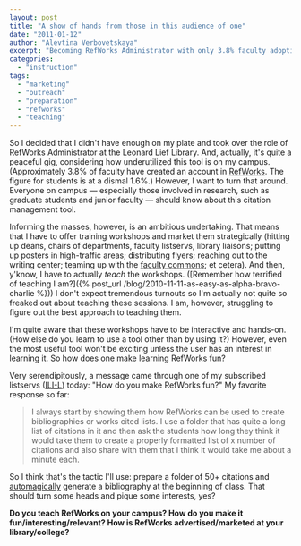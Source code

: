 ```yaml
---
layout: post
title: "A show of hands from those in this audience of one"
date: "2011-01-12"
author: "Alevtina Verbovetskaya"
excerpt: "Becoming RefWorks Administrator with only 3.8% faculty adoption, I'm planning workshops that start by auto-generating bibliographies from 50+ citations to show the tool's magic immediately."
categories: 
  - "instruction"
tags: 
  - "marketing"
  - "outreach"
  - "preparation"
  - "refworks"
  - "teaching"
---
```


So I decided that I didn't have enough on my plate and took over the role of RefWorks Administrator at the Leonard Lief Library. And, actually, it's quite a peaceful gig, considering how underutilized this tool is on my campus. (Approximately 3.8% of faculty have created an account in [RefWorks](https://www.refworks.com/). The figure for students is at a dismal 1.6%.) However, I want to turn that around. Everyone on campus — especially those involved in research, such as graduate students and junior faculty — should know about this citation management tool.

Informing the masses, however, is an ambitious undertaking. That means that I have to offer training workshops and market them strategically (hitting up deans, chairs of departments, faculty listservs, library liaisons; putting up posters in high-traffic areas; distributing flyers; reaching out to the writing center; teaming up with the [faculty commons](https://commons.gc.cuny.edu/groups/lehman-teaching-learning-commons/); et cetera). And then, y'know, I have to actually _teach_ the workshops. ([Remember how terrified of teaching I am?]({% post_url /blog/2010-11-11-as-easy-as-alpha-bravo-charlie %})) I don't expect tremendous turnouts so I'm actually not quite so freaked out about teaching these sessions. I am, however, struggling to figure out the best approach to teaching them.

I'm quite aware that these workshops have to be interactive and hands-on. (How else do you learn to use a tool other than by using it?) However, even the most useful tool won't be exciting unless the user has an interest in learning it. So how does one make learning RefWorks fun?

Very serendipitously, a message came through one of my subscribed listservs ([ILI-L](https://www.ala.org/ala/mgrps/divs/acrl/about/sections/is/ilil.cfm)) today: "How do you make RefWorks fun?" My favorite response so far:

> I always start by showing them how RefWorks can be used to create bibliographies or works cited lists. I use a folder that has quite a long list of citations in it and then ask the students how long they think it would take them to create a properly formatted list of x number of citations and also share with them that I think it would take me about a minute each.

So I think that's the tactic I'll use: prepare a folder of 50+ citations and [automagically](https://oed.com/view/Entry/249985?redirectedFrom=automagically) generate a bibliography at the beginning of class. That should turn some heads and pique some interests, yes?

**Do you teach RefWorks on your campus? How do you make it fun/interesting/relevant? How is RefWorks advertised/marketed at your library/college?**

